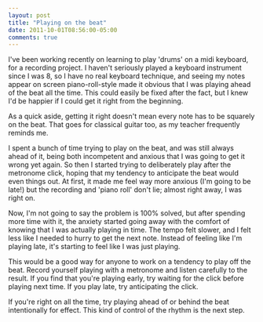 ```yaml
---
layout: post
title: "Playing on the beat"
date: 2011-10-01T08:56:00-05:00
comments: true
---
```


I've been working recently on learning to play 'drums' on a midi keyboard, for a recording project. I haven't seriously played a keyboard instrument since I was 8, so I have no real keyboard technique, and seeing my notes appear on screen piano-roll-style made it obvious that I was playing ahead of the beat all the time. This could easily be fixed after the fact, but I knew I'd be happier if I could get it right from the beginning.

As a quick aside, getting it right doesn't mean every note has to be squarely on the beat. That goes for classical guitar too, as my teacher frequently reminds me.

I spent a bunch of time trying to play on the beat, and was still always ahead of it, being both incompetent and anxious that I was going to get it wrong yet again. So then I started trying to deliberately play after the metronome click, hoping that my tendency to anticipate the beat would even things out. At first, it made me feel way more anxious (I'm going to be late!) but the recording and 'piano roll' don't lie; almost right away, I was right on.

Now, I'm not going to say the problem is 100% solved, but after spending more time with it, the anxiety started going away with the comfort of knowing that I was actually playing in time. The tempo felt slower, and I felt less like I needed to hurry to get the next note. Instead of feeling like I'm playing late, it's starting to feel like I was just playing.

This would be a good way for anyone to work on a tendency to play off the beat. Record yourself playing with a metronome and listen carefully to the result. If you find that you're playing early, try waiting for the click before playing next time. If you play late, try anticipating the click.

If you're right on all the time, try playing ahead of or behind the beat intentionally for effect. This kind of control of the rhythm is the next step.

